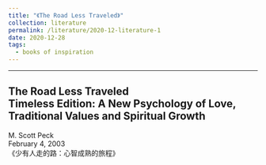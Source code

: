 ```yaml
---
title: "《The Road Less Traveled》"
collection: literature
permalink: /literature/2020-12-literature-1
date: 2020-12-28
tags:
  - books of inspiration
---
```

------

The Road Less Traveled\
Timeless Edition: A New Psychology of Love, Traditional Values and Spiritual Growth
------

M. Scott Peck\
February 4, 2003\
《少有人走的路：心智成熟的旅程》

